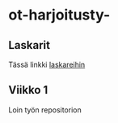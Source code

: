# ot-harjoitusty-

## Laskarit

Tässä linkki [laskareihin](https://github.com/acpeltol/ot-harjoitusty-/tree/main/laskarit)

## Viikko 1

Loin työn repositorion

